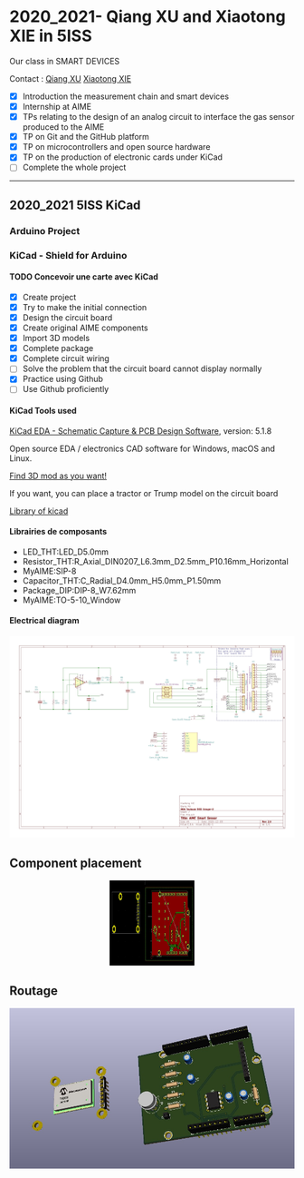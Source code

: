 # 2020_2021- Qiang XU and Xiaotong XIE in 5ISS 

Our class in SMART DEVICES

Contact : [Qiang XU](qxu@etud.insa-toulouse.fr)
          [Xiaotong XIE](x_xie@etud.insa-toulouse.fr)

- [x] Introduction the measurement chain and smart devices
- [x] Internship at AIME
- [x] TPs relating to the design of an analog circuit to interface the gas sensor produced to the AIME
- [x] TP on Git and the GitHub platform
- [x] TP on microcontrollers and open source hardware
- [x] TP on the production of electronic cards under KiCad
- [ ] Complete the whole project
---

## 2020_2021 5ISS KiCad

### Arduino Project

### KiCad - Shield for Arduino

#### TODO Concevoir une carte avec KiCad

- [x] Create project
- [x] Try to make the initial connection
- [x] Design the circuit board
- [x] Create original AIME components
- [x] Import 3D models
- [x] Complete package
- [x] Complete circuit wiring
- [ ] Solve the problem that the circuit board cannot display normally
- [x] Practice using Github
- [ ] Use Github proficiently

#### KiCad Tools used

[KiCad EDA - Schematic Capture & PCB Design Software](https://kicad-pcb.org/), version: 5.1.8

Open source EDA / electronics CAD software for Windows, macOS and Linux.

[Find 3D mod as you want!](https://grabcad.com/library)

If you want, you can place a tractor or Trump model on the circuit board

[Library of kicad](https://gitlab.com/kicad/libraries)

#### Librairies de composants

* LED_THT:LED_D5.0mm
* Resistor_THT:R_Axial_DIN0207_L6.3mm_D2.5mm_P10.16mm_Horizontal
* MyAIME:SIP-8
* Capacitor_THT:C_Radial_D4.0mm_H5.0mm_P1.50mm
* Package_DIP:DIP-8_W7.62mm
* MyAIME:TO-5-10_Window

#### Electrical diagram

![Schematic diagram](Images/SchematicDiagram.jpg)

## Component placement

<div align=center><img width="150" height="150" src="Images/Placement.jpg" alt="test"/></div>

## Routage

![Vue 3D](Images/3D.jpg)
